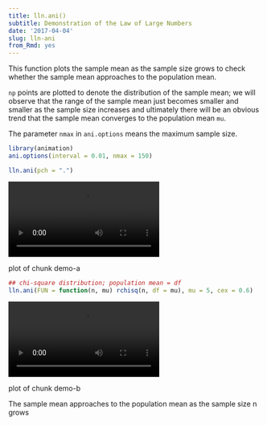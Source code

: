 ```yaml
---
title: lln.ani()
subtitle: Demonstration of the Law of Large Numbers
date: '2017-04-04'
slug: lln-ani
from_Rmd: yes
---
```


This function plots the sample mean as the sample size grows to check whether
the sample mean approaches to the population mean.

`np` points are plotted to denote the distribution of the sample mean;
we will observe that the range of the sample mean just becomes smaller and
smaller as the sample size increases and ultimately there will be an obvious
trend that the sample mean converges to the population mean `mu`.

The parameter `nmax` in `ani.options` means the maximum
sample size.

 

```r
library(animation)
ani.options(interval = 0.01, nmax = 150)

lln.ani(pch = ".")
```

<video controls loop autoplay><source src="https://assets.yihui.name/figures/animation/example/lln-ani/demo-a.mp4" /><p>plot of chunk demo-a</p></video>


```r
## chi-square distribution; population mean = df
lln.ani(FUN = function(n, mu) rchisq(n, df = mu), mu = 5, cex = 0.6)
```

<video controls loop autoplay><source src="https://assets.yihui.name/figures/animation/example/lln-ani/demo-b.mp4" /><p>plot of chunk demo-b</p></video>

The sample mean approaches to the population mean as the sample size n grows
